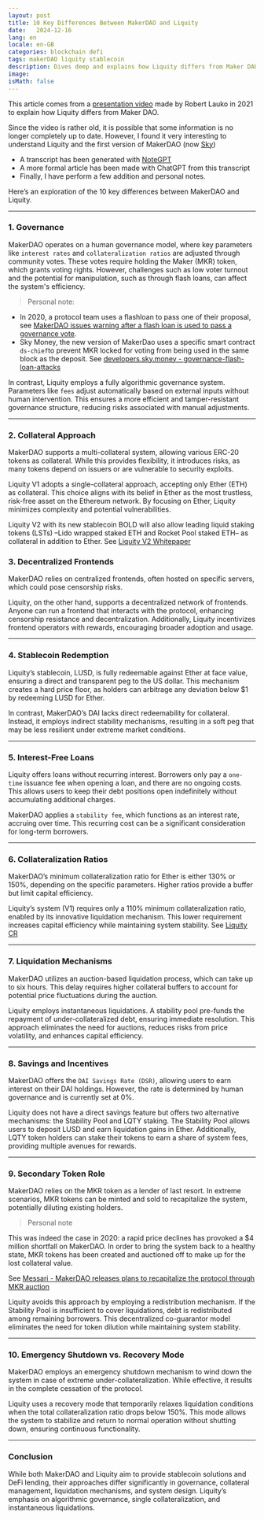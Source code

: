 ```yaml
---
layout: post
title: 10 Key Differences Between MakerDAO and Liquity
date:   2024-12-16
lang: en
locale: en-GB
categories: blockchain defi
tags: makerDAO liquity stablecoin
description: Dives deep and explains how Liquity differs from Maker DAO.  
image: 
isMath: false
---
```


This article comes from a [presentation video](https://www.youtube.com/watch?v=bXLTE-5BkhA) made by  Robert Lauko in 2021 to explain how Liquity differs from Maker DAO.

Since the video is rather old, it is possible that some information is no longer completely up to date. However, I found it very interesting to understand Liquity and the first version of MakerDAO (now [Sky](https://sky.money))

- A transcript has been generated with [NoteGPT](https://notegpt.io)
- A more formal article has been made with ChatGPT from this transcript
- Finally, I have perform a few addition and personal notes.

Here’s an exploration of the 10 key differences between MakerDAO and Liquity.

------

### 1. Governance

MakerDAO operates on a human governance model, where key parameters like `interest rates` and `collateralization ratios` are adjusted through community votes. These votes require holding the Maker (MKR) token, which grants voting rights. However, challenges such as low voter turnout and the potential for manipulation, such as through flash loans, can affect the system's efficiency.

>  Personal note:

- In 2020, a protocol team uses a flashloan to pass one of their proposal, see [MakerDAO issues warning after a flash loan is used to pass a governance vote](https://www.theblock.co/post/82721/makerdao-issues-warning-after-a-flash-loan-is-used-to-pass-a-governance-vote).
- Sky Money, the new version of MakerDao uses a specific smart contract `ds-chief`to prevent MKR locked for voting from being used in the same block as the deposit.  See [developers.sky.money - governance-flash-loan-attacks](https://developers.sky.money/security/security-measures/security-mechanisms#governance-flash-loan-attacks)

In contrast, Liquity employs a fully algorithmic governance system. Parameters like `fees` adjust automatically based on external inputs without human intervention. This ensures a more efficient and tamper-resistant governance structure, reducing risks associated with manual adjustments.

------

### 2. Collateral Approach

MakerDAO supports a multi-collateral system, allowing various ERC-20 tokens as collateral. While this provides flexibility, it introduces risks, as many tokens depend on issuers or are vulnerable to security exploits.

Liquity V1 adopts a single-collateral approach, accepting only Ether (ETH) as collateral. This choice aligns with its belief in Ether as the most trustless, risk-free asset on the Ethereum network. By focusing on Ether, Liquity minimizes complexity and potential vulnerabilities.

Liquity V2 with its new stablecoin BOLD will also allow leading liquid staking tokens (LSTs) –Lido wrapped staked ETH and Rocket Pool staked ETH– as collateral in addition to Ether. See [Liquity V2 Whitepaper](https://liquity.gitbook.io/v2-whitepaper)

### 3. Decentralized Frontends

MakerDAO relies on centralized frontends, often hosted on specific servers, which could pose censorship risks. 

Liquity, on the other hand, supports a decentralized network of frontends. Anyone can run a frontend that interacts with the protocol, enhancing censorship resistance and decentralization. Additionally, Liquity incentivizes frontend operators with rewards, encouraging broader adoption and usage.

------

### 4. Stablecoin Redemption

Liquity’s stablecoin, LUSD, is fully redeemable against Ether at face value, ensuring a direct and transparent peg to the US dollar. This mechanism creates a hard price floor, as holders can arbitrage any deviation below $1 by redeeming LUSD for Ether.

In contrast, MakerDAO’s DAI lacks direct redeemability for collateral. Instead, it employs indirect stability mechanisms, resulting in a soft peg that may be less resilient under extreme market conditions.

------

### 5. Interest-Free Loans

Liquity offers loans without recurring interest. Borrowers only pay a `one-time` issuance fee when opening a loan, and there are no ongoing costs. This allows users to keep their debt positions open indefinitely without accumulating additional charges.

MakerDAO applies a `stability fee`, which functions as an interest rate, accruing over time. This recurring cost can be a significant consideration for long-term borrowers.

------

### 6. Collateralization Ratios

MakerDAO’s minimum collateralization ratio for Ether is either 130% or 150%, depending on the specific parameters. Higher ratios provide a buffer but limit capital efficiency.

Liquity’s system (V1) requires only a 110% minimum collateralization ratio, enabled by its innovative liquidation mechanism. This lower requirement increases capital efficiency while maintaining system stability. See [Liquity CR](https://www.liquity.org/features/collaterization-ratio)

------

### 7. Liquidation Mechanisms

MakerDAO utilizes an auction-based liquidation process, which can take up to six hours. This delay requires higher collateral buffers to account for potential price fluctuations during the auction.

Liquity employs instantaneous liquidations. A stability pool pre-funds the repayment of under-collateralized debt, ensuring immediate resolution. This approach eliminates the need for auctions, reduces risks from price volatility, and enhances capital efficiency.

------

### 8. Savings and Incentives

MakerDAO offers the `DAI Savings Rate (DSR)`, allowing users to earn interest on their DAI holdings. However, the rate is determined by human governance and is currently set at 0%.

Liquity does not have a direct savings feature but offers two alternative mechanisms: the Stability Pool and LQTY staking. The Stability Pool allows users to deposit LUSD and earn liquidation gains in Ether. Additionally, LQTY token holders can stake their tokens to earn a share of system fees, providing multiple avenues for rewards.

------

### 9. Secondary Token Role

MakerDAO relies on the MKR token as a lender of last resort. In extreme scenarios, MKR tokens can be minted and sold to recapitalize the system, potentially diluting existing holders.

> Personal note

This was indeed the case in 2020: a rapid price declines has provoked a $4 million shortfall on MakerDAO. In order to bring the system back to a healthy state, MKR tokens has been created and auctioned off to make up for the lost collateral value.

See [Messari - MakerDAO releases plans to recapitalize the protocol through MKR auction](https://messari.io/report/makerdao-releases-plans-to-recapitalize-the-protocol-through-mkr-auction)

Liquity avoids this approach by employing a redistribution mechanism. If the Stability Pool is insufficient to cover liquidations, debt is redistributed among remaining borrowers. This decentralized co-guarantor model eliminates the need for token dilution while maintaining system stability.

------

### 10. Emergency Shutdown vs. Recovery Mode

MakerDAO employs an emergency shutdown mechanism to wind down the system in case of extreme under-collateralization. While effective, it results in the complete cessation of the protocol.

Liquity uses a recovery mode that temporarily relaxes liquidation conditions when the total collateralization ratio drops below 150%. This mode allows the system to stabilize and return to normal operation without shutting down, ensuring continuous functionality.

------

### Conclusion

While both MakerDAO and Liquity aim to provide stablecoin solutions and DeFi lending, their approaches differ significantly in governance, collateral management, liquidation mechanisms, and system design. Liquity’s emphasis on algorithmic governance, single collateralization, and instantaneous liquidations.